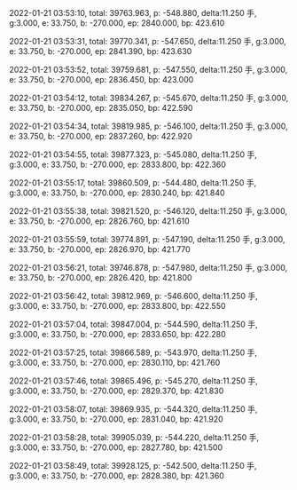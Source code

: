2022-01-21 03:53:10, total: 39763.963, p: -548.880, delta:11.250 手, g:3.000, e: 33.750, b: -270.000, ep: 2840.000, bp: 423.610

2022-01-21 03:53:31, total: 39770.341, p: -547.650, delta:11.250 手, g:3.000, e: 33.750, b: -270.000, ep: 2841.390, bp: 423.630

2022-01-21 03:53:52, total: 39759.681, p: -547.550, delta:11.250 手, g:3.000, e: 33.750, b: -270.000, ep: 2836.450, bp: 423.000

2022-01-21 03:54:12, total: 39834.267, p: -545.670, delta:11.250 手, g:3.000, e: 33.750, b: -270.000, ep: 2835.050, bp: 422.590

2022-01-21 03:54:34, total: 39819.985, p: -546.100, delta:11.250 手, g:3.000, e: 33.750, b: -270.000, ep: 2837.260, bp: 422.920

2022-01-21 03:54:55, total: 39877.323, p: -545.080, delta:11.250 手, g:3.000, e: 33.750, b: -270.000, ep: 2833.800, bp: 422.360

2022-01-21 03:55:17, total: 39860.509, p: -544.480, delta:11.250 手, g:3.000, e: 33.750, b: -270.000, ep: 2830.240, bp: 421.840

2022-01-21 03:55:38, total: 39821.520, p: -546.120, delta:11.250 手, g:3.000, e: 33.750, b: -270.000, ep: 2826.760, bp: 421.610

2022-01-21 03:55:59, total: 39774.891, p: -547.190, delta:11.250 手, g:3.000, e: 33.750, b: -270.000, ep: 2826.970, bp: 421.770

2022-01-21 03:56:21, total: 39746.878, p: -547.980, delta:11.250 手, g:3.000, e: 33.750, b: -270.000, ep: 2826.420, bp: 421.800

2022-01-21 03:56:42, total: 39812.969, p: -546.600, delta:11.250 手, g:3.000, e: 33.750, b: -270.000, ep: 2833.800, bp: 422.550

2022-01-21 03:57:04, total: 39847.004, p: -544.590, delta:11.250 手, g:3.000, e: 33.750, b: -270.000, ep: 2833.650, bp: 422.280

2022-01-21 03:57:25, total: 39866.589, p: -543.970, delta:11.250 手, g:3.000, e: 33.750, b: -270.000, ep: 2830.110, bp: 421.760

2022-01-21 03:57:46, total: 39865.496, p: -545.270, delta:11.250 手, g:3.000, e: 33.750, b: -270.000, ep: 2829.370, bp: 421.830

2022-01-21 03:58:07, total: 39869.935, p: -544.320, delta:11.250 手, g:3.000, e: 33.750, b: -270.000, ep: 2831.040, bp: 421.920

2022-01-21 03:58:28, total: 39905.039, p: -544.220, delta:11.250 手, g:3.000, e: 33.750, b: -270.000, ep: 2827.780, bp: 421.500

2022-01-21 03:58:49, total: 39928.125, p: -542.500, delta:11.250 手, g:3.000, e: 33.750, b: -270.000, ep: 2828.380, bp: 421.360